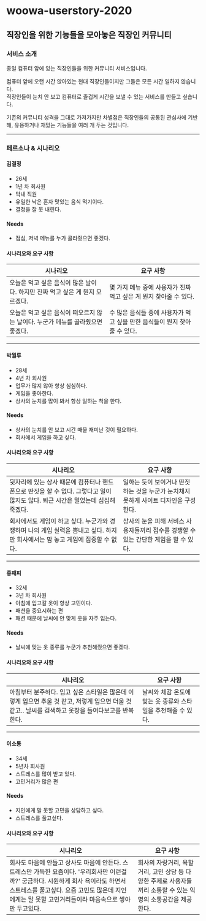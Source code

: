 # woowa-userstory-2020

## 직장인을 위한 기능들을 모아놓은 직장인 커뮤니티

### 서비스 소개

종일 컴퓨터 앞에 있는 직장인들을 위한 커뮤니티 서비스입니다.

컴퓨터 앞에 오랜 시간 앉아있는 현대 직장인들이지만 그들은 모든 시간 일하지 않습니다.  
직장인들이 눈치 안 보고 컴퓨터로 즐겁게 시간을 보낼 수 있는 서비스를 만들고 싶습니다.

기존의 커뮤니티 성격을 그대로 가져가지만 차별점은 직장인들의 공통된 관심사에 기반해, 유용하거나 재밌는 기능들을 여러 개 두는 것입니다.

---

### 페르소나 & 시나리오

#### 김결정
- 26세
- 1년 차 회사원
- 막내 직원
- 유일한 낙은 혼자 맛있는 음식 먹기이다.
- 결정을 잘 못 내린다.

#### Needs
- 점심, 저녁 메뉴를 누가 골라줬으면 좋겠다.

#### 시나리오와 요구 사항
|시나리오|요구 사항|
|-------|-------|
|오늘은 먹고 싶은 음식이 많은 날이다. 하지만 진짜 먹고 싶은 게 뭔지 모르겠다.| 몇 가지 메뉴 중에 사용자가 진짜 먹고 싶은 게 뭔지 찾아줄 수 있다.|
|오늘은 먹고 싶은 음식이 떠오르지 않는 날이다. 누군가 메뉴를 골라줬으면 좋겠다.|수 많은 음식들 중에 사용자가 먹고 싶을 만한 음식들이 뭔지 찾아줄 수 있다.|

---

#### 박월루
- 28세
- 4년 차 회사원
- 업무가 많지 않아 항상 심심하다.
- 게임을 좋아한다.
- 상사의 눈치를 많이 봐서 항상 일하는 척을 한다.

#### Needs
- 상사의 눈치를 안 보고 시간 때울 재미난 것이 필요하다.
- 회사에서 게임을 하고 싶다.

#### 시나리오와 요구 사항
|시나리오|요구 사항|
|-------|-------|
|뒷자리에 있는 상사 때문에 컴퓨터나 핸드폰으로 딴짓을 할 수 없다. 그렇다고 일이 많지도 않다. 퇴근 시간은 멀었는데 심심해 죽겠다.| 일하는 듯이 보이거나 딴짓 하는 것을 누군가 눈치채지 못하게 사이트 디자인을 구성한다.|
|회사에서도 게임이 하고 싶다. 누군가와 경쟁하며 나의 게임 실력을 뽐내고 싶다. 하지만 회사에서는 맘 놓고 게임에 집중할 수 없다.|상사의 눈을 피해 서비스 사용자들끼리 점수를 경쟁할 수 있는 간단한 게임을 할 수 있다.|

---


#### 홍패피
- 32세
- 3년 차 회사원
- 아침에 입고갈 옷이 항상 고민이다.
- 패션을 중요시하는 편
- 패션 때문에 날씨에 안 맞게 옷을 자주 입는다.

#### Needs
- 날씨에 맞는 옷 종류를 누군가 추천해줬으면 좋겠다.

#### 시나리오와 요구 사항
|시나리오|요구 사항|
|-------|-------|
|아침부터 분주하다. 입고 싶은 스타일은 많은데 이렇게 입으면 추울 것 같고, 저렇게 입으면 더울 것 같고.. 날씨를 검색하고 옷장을 들여다보고를 반복한다.|날씨와 체감 온도에 맞는 옷 종류와 스타일을 추천해줄 수 있다.|

---

#### 이소통
- 34세
- 5년차 회사원
- 스트레스를 많이 받고 있다.
- 고민거리가 많은 편

#### Needs
- 지인에게 말 못할 고민을 상담하고 싶다.
- 스트레스를 풀고싶다.

#### 시나리오와 요구 사항
|시나리오|요구 사항|
|-------|-------|
|회사도 마음에 안들고 상사도 마음에 안든다. 스트레스만 가득한 요즘이다. '우리회사만 이런걸까?' 궁금하다. 시원하게 회사 욕이라도 하면서 스트레스를 풀고싶다. 요즘 고민도 많은데 지인에게는 말 못할 고민거리들이라 마음속으로 쌓아만 두고있다.|회사의 자랑거리, 욕할 거리, 고민 상담 등 다양한 주제로 사용자들끼리 소통할 수 있는 익명의 소통공간을 제공한다.|
